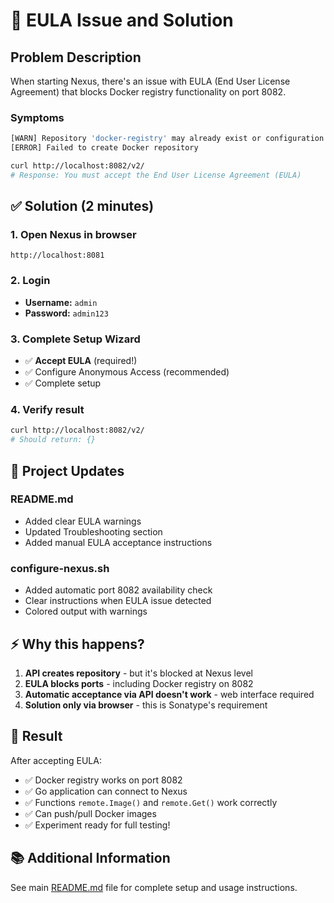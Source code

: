 # 🚨 EULA Issue and Solution

## Problem Description

When starting Nexus, there's an issue with EULA (End User License Agreement) that blocks Docker registry functionality on port 8082.

### Symptoms

```bash
[WARN] Repository 'docker-registry' may already exist or configuration error
[ERROR] Failed to create Docker repository
```

```bash
curl http://localhost:8082/v2/
# Response: You must accept the End User License Agreement (EULA)
```

## ✅ Solution (2 minutes)

### 1. Open Nexus in browser

```
http://localhost:8081
```

### 2. Login

- **Username:** `admin`
- **Password:** `admin123`

### 3. Complete Setup Wizard

- ✅ **Accept EULA** (required!)
- ✅ Configure Anonymous Access (recommended)
- ✅ Complete setup

### 4. Verify result

```bash
curl http://localhost:8082/v2/
# Should return: {}
```

## 🔧 Project Updates

### README.md

- Added clear EULA warnings
- Updated Troubleshooting section
- Added manual EULA acceptance instructions

### configure-nexus.sh

- Added automatic port 8082 availability check
- Clear instructions when EULA issue detected
- Colored output with warnings

## ⚡ Why this happens?

1. **API creates repository** - but it's blocked at Nexus level
2. **EULA blocks ports** - including Docker registry on 8082
3. **Automatic acceptance via API doesn't work** - web interface required
4. **Solution only via browser** - this is Sonatype's requirement

## 🎯 Result

After accepting EULA:

- ✅ Docker registry works on port 8082
- ✅ Go application can connect to Nexus  
- ✅ Functions `remote.Image()` and `remote.Get()` work correctly
- ✅ Can push/pull Docker images
- ✅ Experiment ready for full testing!

## 📚 Additional Information

See main [README.md](./README.md) file for complete setup and usage instructions.